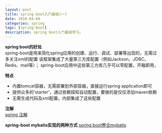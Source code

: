 ```yaml
---
layout: post
title: spring boot入门基础(一)
date: 2018-04-04
categories: spring
tags: [spring-boot]
description: spring boot入门基础学习。
---
```


**spring boot的好处**<br/>
spring-boot是用来简化spring应用的创建、运行、调试、部署等出现的，无需过多关注xml的配置
该框架集成了大量第三方库配置（例如Jackson、JDBC、Redis、mail等）；
spring-boot应用中这些第三方库几乎可以零配置，开箱即用，

**特点**<br/>
- 内置tomcat容器，无需部署到外部容器，直接运行spring application即可
- 提供众多的'starter'，通过依赖探知自动配置，要做的是仅仅添加maven依赖
- 无需生成代码及xml配置，内部集成了这些配置

**注解**    
[spring 注解](http://boopro.cn/spring/2018/04/04/spring-annotation/)

**spring-boot mybatis实现的两种方式**
[spring boot整合mybatis](http://boopro.cn/spring/2018/04/09/spring-boot-mybatis/)


